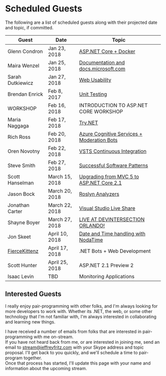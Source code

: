 # Scheduled Guests

The following are a list of scheduled guests along with their projected date and topic, if committed.

| Guest | Date | Topic |
| ----- | ---- | ----- |
| Glenn Condron | Jan 23, 2018 | [ASP.NET Core + Docker](https://youtu.be/Oriqg6qC4hc) |
| Maira Wenzel | Jan 25, 2018 | [Documentation and docs.microsoft.com](https://youtu.be/rZj-h9PQsi8) |
| Sarah Dutkiewicz | Jan 27, 2018 | [Web Usability](https://youtu.be/4EChnYWY598) |
| Brendan Enrick | Feb 8, 2017 | [Unit Testing](https://youtu.be/N0CArRHH65U) |
| WORKSHOP | Feb 16, 2018 | INTRODUCTION TO ASP.NET CORE WORKSHOP |
| Maria Naggaga | Feb 17, 2018 | [Try.NET](https://youtu.be/wZjgbJ756PM) |
| Rich Ross | Feb 20, 2018 | [Azure Cognitive Services + Moderation Bots](https://youtu.be/7s6_d7SIrkU) |
| Oren Novotny | Feb 22, 2018 | [VSTS Continuous Integration](https://youtu.be/cR1brXiCHXM) |
| Steve Smith | Feb 27, 2018 | [Successful Software Patterns](https://youtu.be/LXH1gz8utZA) |
| Scott Hanselman | March 15, 2018 | [Upgrading from MVC 5 to ASP.NET Core 2.1](https://www.youtube.com/watch?v=M_mqh739P6Y) |
| Jason Bock | March 20, 2018 | [Roslyn Analyzers](https://www.youtube.com/watch?v=N5svo6N7ir0) |
| Jonathan Carter | March 22, 2018 | [Visual Studio Live Share](https://www.youtube.com/watch?v=Z6g2l8kb1zc) |
| Shayne Boyer | March 27, 2018 | [LIVE AT DEVINTERSECTION ORLANDO!](https://www.youtube.com/watch?v=aXkeJmlPDI4) |
| Jon Skeet | April 10, 2018 | [Date and Time handling with NodaTime](https://youtu.be/mfsvh_IpGmw) |
| [FierceKittenz](https://twitch.tv/fiercekittenz) | April 17, 2018 | .NET Bots + Web Development |
| Scott Hunter | April 25, 2018 | ASP.NET 2.1 Preview 2 |
| Isaac Levin | TBD | Monitoring Applications |

## Interested Guests

I really enjoy pair-programming with other folks, and I'm always looking for more developers to work with.  Whether its
.NET, the web, or some other technology that I'm not familiar with, I'm always interested in collaborating and learning 
new things.

I have received a number of emails from folks that are interested in pair-programming with me on-stream.  
If you have not heard back from me, or are interested in joining me, send an email to stream@jeffreyfritz.com with
your Skype address and topic proposal.  I'll get back to you quickly, and we'll schedule a time to pair-program together.  
Once that process has started, I'll update this page with your name and information about the upcoming stream.
